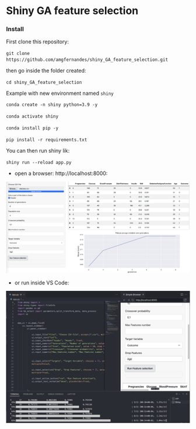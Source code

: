 # Shiny GA feature selection


### Install

First clone this repository:

`git clone https://github.com/amgfernandes/shiny_GA_feature_selection.git`

then go inside the folder created:

`cd shiny_GA_feature_selection`

Example with new environment named `shiny`

```
conda create -n shiny python=3.9 -y

conda activate shiny

conda install pip -y

pip install -r requirements.txt
 ```

You can then run shiny lik:

`shiny run --reload app.py`

-  open a browser: http://localhost:8000:

<img src="img/shiny_browser.png" alt="Screenshot_browser" width="1200"/>

- or run inside VS Code:
<img src="img/shiny_vscode.png" alt="Screenshot_browser" width="1200"/>

